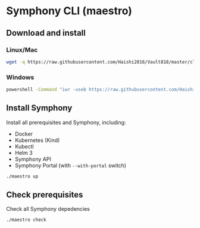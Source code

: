 # Symphony CLI (maestro)

## Download and install


### Linux/Mac
```bash
wget -q https://raw.githubusercontent.com/Haishi2016/Vault818/master/cli/install/install.sh -O - | /bin/bash
```
### Windows
```cmd
powershell -Command "iwr -useb https://raw.githubusercontent.com/Haishi2016/Vault818/master/cli/install/install.ps1 | iex"
```

## Install Symphony
Install all prerequisites and Symphony, including:
* Docker
* Kubernetes (Kind)
* Kubectl
* Helm 3
* Symphony API
* Symphony Portal (with ```--with-portal``` switch)
```bash
./maestro up
```

## Check prerequisites
Check all Symphony depedencies
```bash
./maestro check
```

